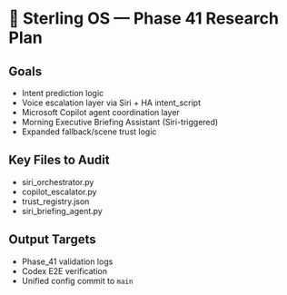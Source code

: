 # 🧠 Sterling OS — Phase 41 Research Plan

## Goals
- Intent prediction logic
- Voice escalation layer via Siri + HA intent_script
- Microsoft Copilot agent coordination layer
- Morning Executive Briefing Assistant (Siri-triggered)
- Expanded fallback/scene trust logic

## Key Files to Audit
- siri_orchestrator.py
- copilot_escalator.py
- trust_registry.json
- siri_briefing_agent.py

## Output Targets
- Phase_41 validation logs
- Codex E2E verification
- Unified config commit to `main`

